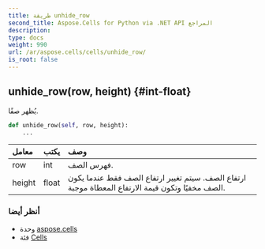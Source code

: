 ```yaml
---
title: طريقة unhide_row
second_title: Aspose.Cells for Python via .NET API المراجع
description:
type: docs
weight: 990
url: /ar/aspose.cells/cells/unhide_row/
is_root: false
---
```

##  unhide_row(row, height) {#int-float}
يُظهر صفًا.



```python
def unhide_row(self, row, height):
    ...
```


| معامل| يكتب| وصف|
| :- | :- | :- |
| row | int | فهرس الصف.|
| height | float | ارتفاع الصف. سيتم تغيير ارتفاع الصف فقط عندما يكون الصف مخفيًا وتكون قيمة الارتفاع المعطاة موجبة.|



###  أنظر أيضا
* وحدة [aspose.cells](../../)
* فئة [Cells](/cells/python-net/ar/aspose.cells/cells)
